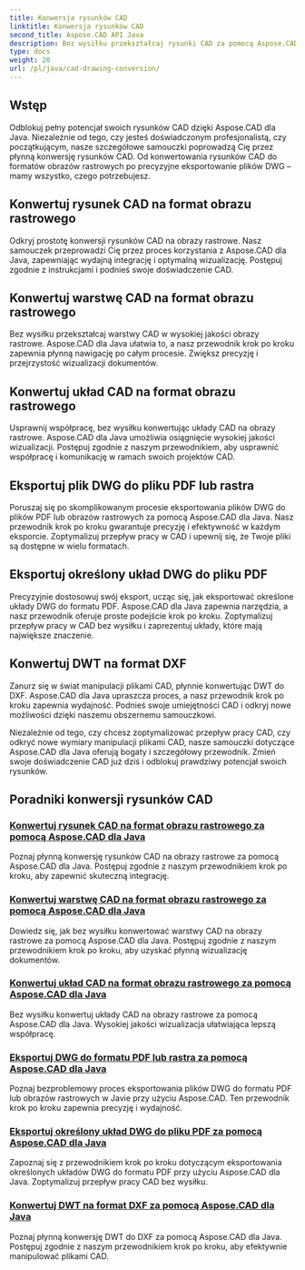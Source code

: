 ```yaml
---
title: Konwersja rysunków CAD
linktitle: Konwersja rysunków CAD
second_title: Aspose.CAD API Java
description: Bez wysiłku przekształcaj rysunki CAD za pomocą Aspose.CAD dla Java. Naucz się precyzyjnie konwertować, eksportować i optymalizować pliki CAD, korzystając z naszych szczegółowych samouczków.
type: docs
weight: 20
url: /pl/java/cad-drawing-conversion/
---
```


## Wstęp

Odblokuj pełny potencjał swoich rysunków CAD dzięki Aspose.CAD dla Java. Niezależnie od tego, czy jesteś doświadczonym profesjonalistą, czy początkującym, nasze szczegółowe samouczki poprowadzą Cię przez płynną konwersję rysunków CAD. Od konwertowania rysunków CAD do formatów obrazów rastrowych po precyzyjne eksportowanie plików DWG – mamy wszystko, czego potrzebujesz.

## Konwertuj rysunek CAD na format obrazu rastrowego

Odkryj prostotę konwersji rysunków CAD na obrazy rastrowe. Nasz samouczek przeprowadzi Cię przez proces korzystania z Aspose.CAD dla Java, zapewniając wydajną integrację i optymalną wizualizację. Postępuj zgodnie z instrukcjami i podnieś swoje doświadczenie CAD.

## Konwertuj warstwę CAD na format obrazu rastrowego

Bez wysiłku przekształcaj warstwy CAD w wysokiej jakości obrazy rastrowe. Aspose.CAD dla Java ułatwia to, a nasz przewodnik krok po kroku zapewnia płynną nawigację po całym procesie. Zwiększ precyzję i przejrzystość wizualizacji dokumentów.

## Konwertuj układ CAD na format obrazu rastrowego

Usprawnij współpracę, bez wysiłku konwertując układy CAD na obrazy rastrowe. Aspose.CAD dla Java umożliwia osiągnięcie wysokiej jakości wizualizacji. Postępuj zgodnie z naszym przewodnikiem, aby usprawnić współpracę i komunikację w ramach swoich projektów CAD.

## Eksportuj plik DWG do pliku PDF lub rastra

Poruszaj się po skomplikowanym procesie eksportowania plików DWG do plików PDF lub obrazów rastrowych za pomocą Aspose.CAD dla Java. Nasz przewodnik krok po kroku gwarantuje precyzję i efektywność w każdym eksporcie. Zoptymalizuj przepływ pracy w CAD i upewnij się, że Twoje pliki są dostępne w wielu formatach.

## Eksportuj określony układ DWG do pliku PDF

Precyzyjnie dostosowuj swój eksport, ucząc się, jak eksportować określone układy DWG do formatu PDF. Aspose.CAD dla Java zapewnia narzędzia, a nasz przewodnik oferuje proste podejście krok po kroku. Zoptymalizuj przepływ pracy w CAD bez wysiłku i zaprezentuj układy, które mają największe znaczenie.

## Konwertuj DWT na format DXF

Zanurz się w świat manipulacji plikami CAD, płynnie konwertując DWT do DXF. Aspose.CAD dla Java upraszcza proces, a nasz przewodnik krok po kroku zapewnia wydajność. Podnieś swoje umiejętności CAD i odkryj nowe możliwości dzięki naszemu obszernemu samouczkowi.

Niezależnie od tego, czy chcesz zoptymalizować przepływ pracy CAD, czy odkryć nowe wymiary manipulacji plikami CAD, nasze samouczki dotyczące Aspose.CAD dla Java oferują bogaty i szczegółowy przewodnik. Zmień swoje doświadczenie CAD już dziś i odblokuj prawdziwy potencjał swoich rysunków.
## Poradniki konwersji rysunków CAD
### [Konwertuj rysunek CAD na format obrazu rastrowego za pomocą Aspose.CAD dla Java](./convert-cad-drawing-to-raster-image/)
Poznaj płynną konwersję rysunków CAD na obrazy rastrowe za pomocą Aspose.CAD dla Java. Postępuj zgodnie z naszym przewodnikiem krok po kroku, aby zapewnić skuteczną integrację.
### [Konwertuj warstwę CAD na format obrazu rastrowego za pomocą Aspose.CAD dla Java](./convert-cad-layer-to-raster-image/)
Dowiedz się, jak bez wysiłku konwertować warstwy CAD na obrazy rastrowe za pomocą Aspose.CAD dla Java. Postępuj zgodnie z naszym przewodnikiem krok po kroku, aby uzyskać płynną wizualizację dokumentów.
### [Konwertuj układ CAD na format obrazu rastrowego za pomocą Aspose.CAD dla Java](./convert-cad-layout-to-raster-image/)
Bez wysiłku konwertuj układy CAD na obrazy rastrowe za pomocą Aspose.CAD dla Java. Wysokiej jakości wizualizacja ułatwiająca lepszą współpracę.
### [Eksportuj DWG do formatu PDF lub rastra za pomocą Aspose.CAD dla Java](./export-dwg-to-pdf-or-raster/)
Poznaj bezproblemowy proces eksportowania plików DWG do formatu PDF lub obrazów rastrowych w Javie przy użyciu Aspose.CAD. Ten przewodnik krok po kroku zapewnia precyzję i wydajność.
### [Eksportuj określony układ DWG do pliku PDF za pomocą Aspose.CAD dla Java](./export-specific-dwg-layout-to-pdf/)
Zapoznaj się z przewodnikiem krok po kroku dotyczącym eksportowania określonych układów DWG do formatu PDF przy użyciu Aspose.CAD dla Java. Zoptymalizuj przepływ pracy CAD bez wysiłku.
### [Konwertuj DWT na format DXF za pomocą Aspose.CAD dla Java](./convert-dwt-to-dxf/)
Poznaj płynną konwersję DWT do DXF za pomocą Aspose.CAD dla Java. Postępuj zgodnie z naszym przewodnikiem krok po kroku, aby efektywnie manipulować plikami CAD.